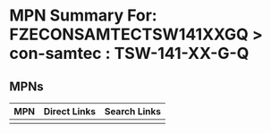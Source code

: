 



# MPN Summary For: FZECONSAMTECTSW141XXGQ > con-samtec : TSW-141-XX-G-Q

## MPNs
  

|MPN|Direct Links|Search Links|
| :--- | :--- | :--- |
||||
